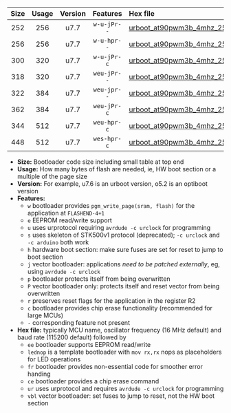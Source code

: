 |Size|Usage|Version|Features|Hex file|
|:-:|:-:|:-:|:-:|:--|
|252|256|u7.7|`w-u-jPr--`|[urboot_at90pwm3b_4mhz_250000bps_lednop_ur_vbl.hex](https://raw.githubusercontent.com/stefanrueger/urboot.hex/main/mcus/at90pwm3b/fcpu_4mhz/250000_bps/urboot_at90pwm3b_4mhz_250000bps_lednop_ur_vbl.hex)|
|256|256|u7.7|`w-u-hpr--`|[urboot_at90pwm3b_4mhz_250000bps_lednop_fr_ur.hex](https://raw.githubusercontent.com/stefanrueger/urboot.hex/main/mcus/at90pwm3b/fcpu_4mhz/250000_bps/urboot_at90pwm3b_4mhz_250000bps_lednop_fr_ur.hex)|
|300|320|u7.7|`w-u-jPr-c`|[urboot_at90pwm3b_4mhz_250000bps_lednop_fr_ce_ur_vbl.hex](https://raw.githubusercontent.com/stefanrueger/urboot.hex/main/mcus/at90pwm3b/fcpu_4mhz/250000_bps/urboot_at90pwm3b_4mhz_250000bps_lednop_fr_ce_ur_vbl.hex)|
|318|320|u7.7|`weu-jPr--`|[urboot_at90pwm3b_4mhz_250000bps_ee_lednop_ur_vbl.hex](https://raw.githubusercontent.com/stefanrueger/urboot.hex/main/mcus/at90pwm3b/fcpu_4mhz/250000_bps/urboot_at90pwm3b_4mhz_250000bps_ee_lednop_ur_vbl.hex)|
|322|384|u7.7|`weu-jpr--`|[urboot_at90pwm3b_4mhz_250000bps_ee_lednop_fr_ur_vbl.hex](https://raw.githubusercontent.com/stefanrueger/urboot.hex/main/mcus/at90pwm3b/fcpu_4mhz/250000_bps/urboot_at90pwm3b_4mhz_250000bps_ee_lednop_fr_ur_vbl.hex)|
|362|384|u7.7|`weu-jPr-c`|[urboot_at90pwm3b_4mhz_250000bps_ee_lednop_fr_ce_ur_vbl.hex](https://raw.githubusercontent.com/stefanrueger/urboot.hex/main/mcus/at90pwm3b/fcpu_4mhz/250000_bps/urboot_at90pwm3b_4mhz_250000bps_ee_lednop_fr_ce_ur_vbl.hex)|
|344|512|u7.7|`weu-hpr-c`|[urboot_at90pwm3b_4mhz_250000bps_ee_lednop_fr_ce_ur.hex](https://raw.githubusercontent.com/stefanrueger/urboot.hex/main/mcus/at90pwm3b/fcpu_4mhz/250000_bps/urboot_at90pwm3b_4mhz_250000bps_ee_lednop_fr_ce_ur.hex)|
|448|512|u7.7|`wes-hpr-c`|[urboot_at90pwm3b_4mhz_250000bps_ee_lednop_fr_ce.hex](https://raw.githubusercontent.com/stefanrueger/urboot.hex/main/mcus/at90pwm3b/fcpu_4mhz/250000_bps/urboot_at90pwm3b_4mhz_250000bps_ee_lednop_fr_ce.hex)|

- **Size:** Bootloader code size including small table at top end
- **Usage:** How many bytes of flash are needed, ie, HW boot section or a multiple of the page size
- **Version:** For example, u7.6 is an urboot version, o5.2 is an optiboot version
- **Features:**
  + `w` bootloader provides `pgm_write_page(sram, flash)` for the application at `FLASHEND-4+1`
  + `e` EEPROM read/write support
  + `u` uses urprotocol requiring `avrdude -c urclock` for programming
  + `s` uses skeleton of STK500v1 protocol (deprecated); `-c urclock` and `-c arduino` both work
  + `h` hardware boot section: make sure fuses are set for reset to jump to boot section
  + `j` vector bootloader: applications *need to be patched externally*, eg, using `avrdude -c urclock`
  + `p` bootloader protects itself from being overwritten
  + `P` vector bootloader only: protects itself and reset vector from being overwritten
  + `r` preserves reset flags for the application in the register R2
  + `c` bootloader provides chip erase functionality (recommended for large MCUs)
  + `-` corresponding feature not present
- **Hex file:** typically MCU name, oscillator frequency (16 MHz default) and baud rate (115200 default) followed by
  + `ee` bootloader supports EEPROM read/write
  + `lednop` is a template bootloader with `mov rx,rx` nops as placeholders for LED operations
  + `fr` bootloader provides non-essential code for smoother error handing
  + `ce` bootloader provides a chip erase command
  + `ur` uses urprotocol and requires `avrdude -c urclock` for programming
  + `vbl` vector bootloader: set fuses to jump to reset, not the HW boot section
